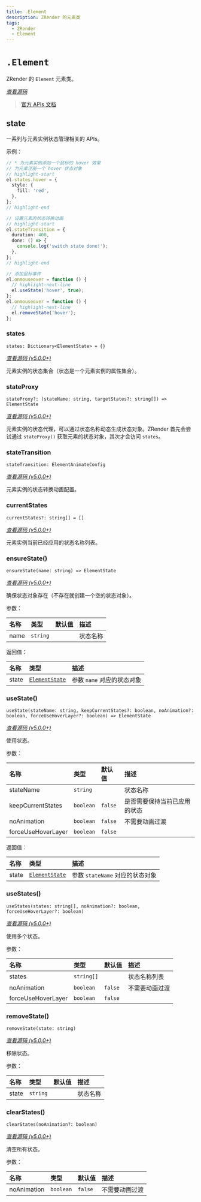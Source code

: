 ```yaml
---
title: .Element
description: ZRender 的元素类
tags:
  - ZRender
  - Element
---
```


# `.Element`

ZRender 的 `Element` 元素类。

[_查看源码_](https://github.com/ecomfe/zrender/blob/5.3.2/src/Element.ts)

> [官方 APIs 文档](https://ecomfe.github.io/zrender-doc/public/api.html#zrenderelement)

## state

一系列与元素实例状态管理相关的 APIs。

示例：

```typescript
// * 为元素实例添加一个鼠标的 hover 效果
// 为元素注册一个 hover 状态对象
// highlight-start
el.states.hover = {
  style: {
    fill: 'red',
  },
};
// highlight-end

// 设置元素的状态转换动画
// highlight-start
el.stateTransition = {
  duration: 400,
  done: () => {
    console.log('switch state done!');
  },
};
// highlight-end

// 添加鼠标事件
el.onmouseover = function () {
  // highlight-next-line
  el.useState('hover', true);
};
el.onmouseover = function () {
  // highlight-next-line
  el.removeState('hover');
};
```

### states

`states: Dictionary<ElementState> = {}`

[_查看源码 (v5.0.0+)_](https://github.com/ecomfe/zrender/blob/5.3.2/src/Element.ts#L416)

元素实例的状态集合（状态是一个元素实例的属性集合）。

### stateProxy

`stateProxy?: (stateName: string, targetStates?: string[]) => ElementState`

[_查看源码 (v5.0.0+)_](https://github.com/ecomfe/zrender/blob/5.3.2/src/Element.ts#L429)

元素实例的状态代理，可以通过状态名称动态生成状态对象。ZRender 首先会尝试通过 `stateProxy()` 获取元素的状态对象，其次才会访问 `states`。

### stateTransition

`stateTransition: ElementAnimateConfig`

[_查看源码 (v5.0.0+)_](https://github.com/ecomfe/zrender/blob/5.3.2/src/Element.ts#L421)

元素实例的状态转换动画配置。

### currentStates

`currentStates?: string[] = []`

[_查看源码 (v5.0.0+)_](https://github.com/ecomfe/zrender/blob/5.3.2/src/Element.ts#L409)

元素实例当前已经应用的状态名称列表。

### ensureState()

`ensureState(name: string) => ElementState`

[_查看源码 (v5.0.0+)_](https://github.com/ecomfe/zrender/blob/5.3.2/src/Element.ts#L814)

确保状态对象存在（不存在就创建一个空的状态对象）。

参数：

| 名称 | 类型     | 默认值 | 描述     |
| :--- | :------- | :----- | :------- |
| name | `string` |        | 状态名称 |

返回值：

| 名称  | 类型                                                                                  | 描述                       |
| :---- | :------------------------------------------------------------------------------------ | :------------------------- |
| state | [`ElementState`](https://github.com/ecomfe/zrender/blob/5.3.2/src/Element.ts#L268:13) | 参数 `name` 对应的状态对象 |

### useState()

`useState(stateName: string, keepCurrentStates?: boolean, noAnimation?: boolean, forceUseHoverLayer?: boolean) => ElementState`

[_查看源码 (v5.0.0+)_](https://github.com/ecomfe/zrender/blob/5.3.2/src/Element.ts#L837)

使用状态。

参数：

| 名称               | 类型      | 默认值  | 描述                         |
| :----------------- | :-------- | :------ | :--------------------------- |
| stateName          | `string`  |         | 状态名称                     |
| keepCurrentStates  | `boolean` | `false` | 是否需要保持当前已应用的状态 |
| noAnimation        | `boolean` | `false` | 不需要动画过渡               |
| forceUseHoverLayer | `boolean` | `false` |                              |

返回值：

| 名称  | 类型                                                                                  | 描述                            |
| :---- | :------------------------------------------------------------------------------------ | :------------------------------ |
| state | [`ElementState`](https://github.com/ecomfe/zrender/blob/5.3.2/src/Element.ts#L268:13) | 参数 `stateName` 对应的状态对象 |

### useStates()

`useStates(states: string[], noAnimation?: boolean, forceUseHoverLayer?: boolean)`

[_查看源码 (v5.0.0+)_](https://github.com/ecomfe/zrender/blob/5.3.2/src/Element.ts#L939)

使用多个状态。

参数：

| 名称               | 类型       | 默认值  | 描述           |
| :----------------- | :--------- | :------ | :------------- |
| states             | `string[]` |         | 状态名称列表   |
| noAnimation        | `boolean`  | `false` | 不需要动画过渡 |
| forceUseHoverLayer | `boolean`  | `false` |                |

### removeState()

`removeState(state: string)`

[_查看源码 (v5.0.0+)_](https://github.com/ecomfe/zrender/blob/5.3.2/src/Element.ts#L1036)

移除状态。

参数：

| 名称  | 类型     | 默认值 | 描述     |
| :---- | :------- | :----- | :------- |
| state | `string` |        | 状态名称 |

### clearStates()

`clearStates(noAnimation?: boolean)`

[_查看源码 (v5.0.0+)_](https://github.com/ecomfe/zrender/blob/5.3.2/src/Element.ts#L825)

清空所有状态。

参数：

| 名称        | 类型      | 默认值  | 描述           |
| :---------- | :-------- | :------ | :------------- |
| noAnimation | `boolean` | `false` | 不需要动画过渡 |
